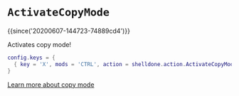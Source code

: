 # `ActivateCopyMode`

{{since('20200607-144723-74889cd4')}}

Activates copy mode!

```lua
config.keys = {
  { key = 'X', mods = 'CTRL', action = shelldone.action.ActivateCopyMode },
}
```

[Learn more about copy mode](../../../copymode.md)

